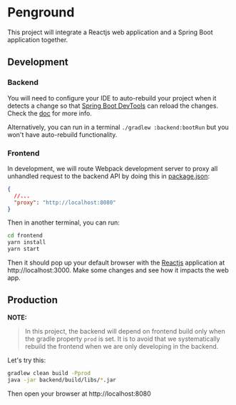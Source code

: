 # Penground

This project will integrate a Reactjs web application and a Spring Boot application together.

## Development
### Backend

You will need to configure your IDE to auto-rebuild your project when it detects a change so that [Spring Boot DevTools](https://docs.spring.io/spring-boot/docs/current/reference/html/using-boot-devtools.html)
can reload the changes. Check the [doc](https://docs.spring.io/spring-boot/docs/current/reference/html/using-boot-devtools.html) for more info.

Alternatively, you can run in a terminal `./gradlew :backend:bootRun` but you won't have auto-rebuild functionality.

### Frontend
In development, we will route Webpack development server to proxy all unhandled request to the backend API by doing this in [package.json](./frontend/package.json):

```json
{
  //...
  "proxy": "http://localhost:8080"
}
```
Then in another terminal, you can run:

```sh
cd frontend
yarn install
yarn start
```

Then it should pop up your default browser with the [Reactjs](https://reactjs.org/) application at http://localhost:3000.
Make some changes and see how it impacts the web app.

## Production

**NOTE:**
> In this project, the backend will depend on frontend build only when the gradle property `prod` is set.
> It is to avoid that we systematically rebuild the frontend when we are only developing in the backend.

Let's try this:

```sh
gradlew clean build -Pprod
java -jar backend/build/libs/*.jar
```

Then open your browser at http://localhost:8080

